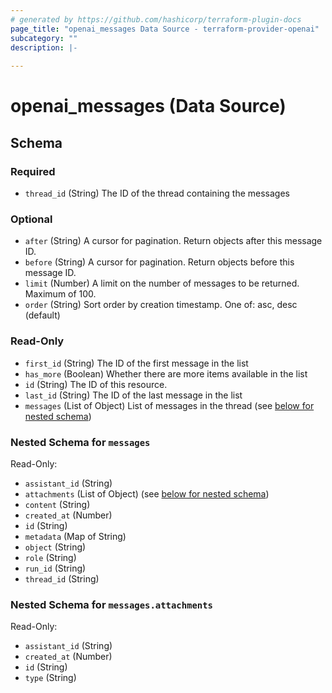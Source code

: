 ```yaml
---
# generated by https://github.com/hashicorp/terraform-plugin-docs
page_title: "openai_messages Data Source - terraform-provider-openai"
subcategory: ""
description: |-
  
---
```


# openai_messages (Data Source)





<!-- schema generated by tfplugindocs -->
## Schema

### Required

- `thread_id` (String) The ID of the thread containing the messages

### Optional

- `after` (String) A cursor for pagination. Return objects after this message ID.
- `before` (String) A cursor for pagination. Return objects before this message ID.
- `limit` (Number) A limit on the number of messages to be returned. Maximum of 100.
- `order` (String) Sort order by creation timestamp. One of: asc, desc (default)

### Read-Only

- `first_id` (String) The ID of the first message in the list
- `has_more` (Boolean) Whether there are more items available in the list
- `id` (String) The ID of this resource.
- `last_id` (String) The ID of the last message in the list
- `messages` (List of Object) List of messages in the thread (see [below for nested schema](#nestedatt--messages))

<a id="nestedatt--messages"></a>
### Nested Schema for `messages`

Read-Only:

- `assistant_id` (String)
- `attachments` (List of Object) (see [below for nested schema](#nestedobjatt--messages--attachments))
- `content` (String)
- `created_at` (Number)
- `id` (String)
- `metadata` (Map of String)
- `object` (String)
- `role` (String)
- `run_id` (String)
- `thread_id` (String)

<a id="nestedobjatt--messages--attachments"></a>
### Nested Schema for `messages.attachments`

Read-Only:

- `assistant_id` (String)
- `created_at` (Number)
- `id` (String)
- `type` (String)

